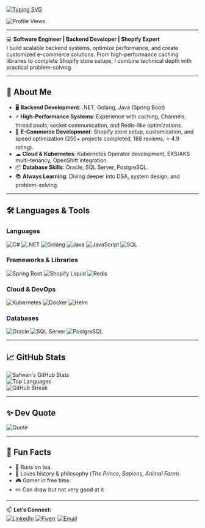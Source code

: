 <!-- Typing SVG -->
[![Typing SVG](https://readme-typing-svg.demolab.com?font=Fira+Code&size=24&pause=1000&color=38BDAE&width=600&lines=Hi%2C+I'm+Muhammad+Safwan+Karim!;Software+Engineer+%7C+Backend+Developer;Shopify+Expert+%7C+Kubernetes+Enthusiast;Lifelong+Learner+%26+Problem+Solver)](https://git.io/typing-svg)

![Profile Views](https://komarev.com/ghpvc/?username=msafwankarim&style=for-the-badge)

---

💻 **Software Engineer | Backend Developer | Shopify Expert**  
I build scalable backend systems, optimize performance, and create customized e-commerce solutions. From high-performance caching libraries to complete Shopify store setups, I combine technical depth with practical problem-solving.  

---

## 🚀 About Me  
- 🖥 **Backend Development**: .NET, Golang, Java (Spring Boot)  
- ⚡ **High-Performance Systems**: Experience with caching, Channels, thread pools, socket communication, and Redis-like optimizations.  
- 🛒 **E-Commerce Development**: Shopify store setup, customization, and speed optimization (250+ projects completed, 188 reviews, ⭐ 4.9 rating).  
- ☁ **Cloud & Kubernetes**: Kubernetes Operator development, EKS/AKS multi-tenancy, OpenShift integration.  
- 📦 **Database Skills**: Oracle, SQL Server, PostgreSQL.  
- 📚 **Always Learning**: Diving deeper into DSA, system design, and problem-solving.  

---

## 🛠 Languages & Tools  

### **Languages**  
![C#](https://img.shields.io/badge/C%23-239120?style=for-the-badge&logo=c-sharp&logoColor=white)
![.NET](https://img.shields.io/badge/.NET-512BD4?style=for-the-badge&logo=dotnet&logoColor=white)
![Golang](https://img.shields.io/badge/Go-00ADD8?style=for-the-badge&logo=go&logoColor=white)
![Java](https://img.shields.io/badge/Java-007396?style=for-the-badge&logo=openjdk&logoColor=white)
![JavaScript](https://img.shields.io/badge/JavaScript-F7E018?style=for-the-badge&logo=javascript&logoColor=black)
![SQL](https://img.shields.io/badge/SQL-316192?style=for-the-badge&logo=postgresql&logoColor=white)

### **Frameworks & Libraries**  
![Spring Boot](https://img.shields.io/badge/Spring%20Boot-6DB33F?style=for-the-badge&logo=springboot&logoColor=white)
![Shopify Liquid](https://img.shields.io/badge/Shopify%20Liquid-96BF48?style=for-the-badge&logo=shopify&logoColor=white)
![Redis](https://img.shields.io/badge/Redis-DC382D?style=for-the-badge&logo=redis&logoColor=white)

### **Cloud & DevOps**  
![Kubernetes](https://img.shields.io/badge/Kubernetes-326CE5?style=for-the-badge&logo=kubernetes&logoColor=white)
![Docker](https://img.shields.io/badge/Docker-2496ED?style=for-the-badge&logo=docker&logoColor=white)
![Helm](https://img.shields.io/badge/Helm-0F1689?style=for-the-badge&logo=helm&logoColor=white)

### **Databases**  
![Oracle](https://img.shields.io/badge/Oracle%20DB-F80000?style=for-the-badge&logo=oracle&logoColor=white)
![SQL Server](https://img.shields.io/badge/SQL%20Server-CC2927?style=for-the-badge&logo=microsoftsqlserver&logoColor=white)
![PostgreSQL](https://img.shields.io/badge/PostgreSQL-316192?style=for-the-badge&logo=postgresql&logoColor=white)

---

## 📈 GitHub Stats  

![Safwan's GitHub Stats](https://github-readme-stats.vercel.app/api?username=msafwankarim&show_icons=true&theme=tokyonight)  
![Top Languages](https://github-readme-stats.vercel.app/api/top-langs/?username=msafwankarim&layout=compact&theme=tokyonight)  
![GitHub Streak](https://streak-stats.demolab.com?user=msafwankarim&theme=tokyonight&hide_border=true)  

---

## ✨ Dev Quote  
![Quote](https://quotes-github-readme.vercel.app/api?type=horizontal&theme=tokyonight)  

---

## 🎯 Fun Facts  
- 🍵 Runs on tea.  
- 📖 Loves history & philosophy (*The Prince*, *Sapiens*, *Animal Farm*).  
- 🎮 Gamer in free time.  
- ✏️ Can draw but not very good at it  

---

📫 **Let’s Connect:**  
[![LinkedIn](https://img.shields.io/badge/LinkedIn-0A66C2?style=for-the-badge&logo=linkedin&logoColor=white)](https://www.linkedin.com/in/muhammad-safwan-karim/)  [![Fiverr](https://img.shields.io/badge/Fiverr-1DBF73?style=for-the-badge&logo=fiverr&logoColor=white)](https://www.fiverr.com/)  [![Email](https://img.shields.io/badge/Email-D14836?style=for-the-badge&logo=gmail&logoColor=white)](mailto:youremail@example.com)  

